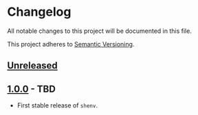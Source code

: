 # Changelog

All notable changes to this project will be documented in this file.

This project adheres to [Semantic Versioning](https://semver.org/spec/v2.0.0.html).

## [Unreleased](https://github.com/alexdlaird/shenv/compare/1.0.0...HEAD)

## [1.0.0](https://github.com/alexdlaird/shenv/releases/tag/1.0.0) - TBD

- First stable release of `shenv`.
